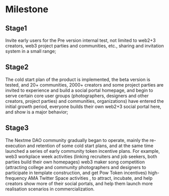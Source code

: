 # Milestone

## Stage1
<p>Invite early users for the Pre version internal test, not limited to web2+3 creators, web3 project parties and communities, etc., sharing and invitation system in a small range;</p>

## Stage2
<p>The cold start plan of the product is implemented, the beta version is tested, and 20+ communities, 2000+ creators and some project parties are invited to experience and build a social portal homepage, and begin to serve certain core user groups (photographers, designers and other creators, project parties) and communities, organizations) have entered the initial growth period, everyone builds their own web2+3 social portal here, and show is a major behavior;</p>

## Stage3
<p>The Nextme DAO community gradually began to operate, mainly the re-execution and retention of some cold start plans, and at the same time launched a series of early community token incentive plans. For example, web3 workplace week activities (linking recruiters and job seekers, both parties build their own homepages) web3 maker song competition (attracting college and community photographers and designers to participate in template construction, and get Pow Token incentives) high-frequency AMA Twitter Space activities , to attract, incubate, and help creators show more of their social portals, and help them launch more realisation scenarios in commercialization.</p>